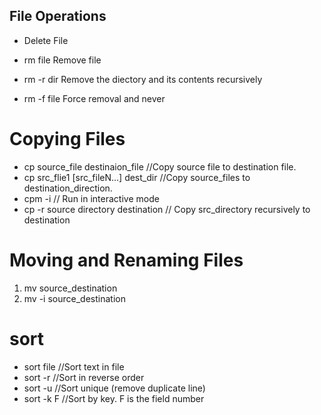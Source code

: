 ## File Operations
* Delete File

* rm file         Remove file
* rm -r dir      Remove the diectory and its contents recursively
* rm -f file      Force removal and never
# Copying Files

* cp source_file destinaion_file      //Copy source file to destination file.
* cp src_flie1 [src_fileN...] dest_dir     //Copy source_files to destination_direction.
* cpm -i          // Run in interactive mode
* cp -r source directory destination         // Copy src_directory recursively to destination
# Moving and Renaming Files

1. mv  source_destination
2. mv  -i source_destination
# sort

* sort file       //Sort text in file
* sort -r         //Sort in reverse order
* sort -u         //Sort unique (remove duplicate line)
* sort -k F       //Sort by key. F is the field number